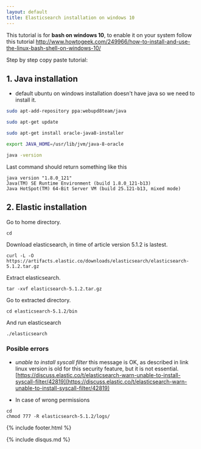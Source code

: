 ```yaml
---
layout: default
title: Elasticsearch installation on windows 10
---
```


This tutorial is for **bash on windows 10**, to enable it on your system follow this tutorial <http://www.howtogeek.com/249966/how-to-install-and-use-the-linux-bash-shell-on-windows-10/>

Step by step copy paste tutorial:

## 1. Java installation
 - default ubuntu on windows installation doesn't have java so we need to install it.
 
```bash
sudo apt-add-repository ppa:webupd8team/java
```

```bash
sudo apt-get update
```

```bash
sudo apt-get install oracle-java8-installer
```

```bash
export JAVA_HOME=/usr/lib/jvm/java-8-oracle
```

```bash
java -version
```

Last command should return something like this

```
java version "1.8.0_121"
Java(TM) SE Runtime Environment (build 1.8.0_121-b13)
Java HotSpot(TM) 64-Bit Server VM (build 25.121-b13, mixed mode)
```

## 2. Elastic installation

Go to home directory.
```
cd 
```

Download elasticsearch, in time of article version 5.1.2 is lastest.

```
curl -L -O https://artifacts.elastic.co/downloads/elasticsearch/elasticsearch-5.1.2.tar.gz
```

Extract elasticsearch.

```
tar -xvf elasticsearch-5.1.2.tar.gz
```

Go to extracted directory.

```
cd elasticsearch-5.1.2/bin
```

And run elasticsearch

```
./elasticsearch
```

### Posible errors

- _unable to install syscall filter_ this message is OK, as described in link linux version is old for this security feature, but it is not essential.
[https://discuss.elastic.co/t/elasticsearch-warn-unable-to-install-syscall-filter/42819](https://discuss.elastic.co/t/elasticsearch-warn-unable-to-install-syscall-filter/42819)

- In case of wrong permissions 
```
cd
chmod 777 -R elasticsearch-5.1.2/logs/
```

{% include footer.html %}

{% include disqus.md %}
